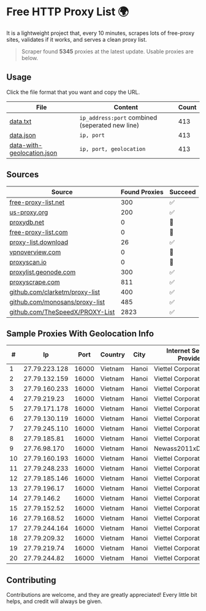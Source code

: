 
# Free HTTP Proxy List 🌍

It is a lightweight project that, every 10 minutes, scrapes lots of free-proxy sites, validates if it works, and serves a clean proxy list.


> Scraper found **5345** proxies at the latest update. Usable proxies are below.

## Usage

Click the file format that you want and copy the URL.


|File|Content|Count|
|----|-------|-----|
|[data.txt](https://raw.githubusercontent.com/themiralay/Proxy-List-World/master/data.txt)|`ip_address:port` combined (seperated new line)|413|
|[data.json](https://raw.githubusercontent.com/themiralay/Proxy-List-World/master/data.json)|`ip, port`|413|
|[data-with-geolocation.json](https://raw.githubusercontent.com/themiralay/Proxy-List-World/master/data-with-geolocation.json)|`ip, port, geolocation`|413|

## Sources

|Source|Found Proxies|Succeed|
|------|-------------|-------|
|[free-proxy-list.net](https://free-proxy-list.net)|300|✅|
|[us-proxy.org](https://www.us-proxy.org)|200|✅|
|[proxydb.net](http://proxydb.net)|0|🚫|
|[free-proxy-list.com](https://free-proxy-list.com/?page=&port=&type%5B%5D=http&type%5B%5D=https&up_time=0&search=Search)|0|🚫|
|[proxy-list.download](https://www.proxy-list.download/HTTP)|26|✅|
|[vpnoverview.com](https://vpnoverview.com/privacy/anonymous-browsing/free-proxy-servers)|0|🚫|
|[proxyscan.io](https://www.proxyscan.io)|0|🚫|
|[proxylist.geonode.com](https://proxylist.geonode.com/api/proxy-list?limit=300&page=1&sort_by=lastChecked&sort_type=desc&protocols=http,https)|300|✅|
|[proxyscrape.com](https://api.proxyscrape.com/v2/?request=displayproxies&protocol=http&timeout=10000&country=all&ssl=all&anonymity=all)|811|✅|
|[github.com/clarketm/proxy-list](https://raw.githubusercontent.com/clarketm/proxy-list/master/proxy-list-raw.txt)|400|✅|
|[github.com/monosans/proxy-list](https://raw.githubusercontent.com/monosans/proxy-list/main/proxies/http.txt)|485|✅|
|[github.com/TheSpeedX/PROXY-List](https://raw.githubusercontent.com/TheSpeedX/PROXY-List/master/http.txt)|2823|✅|


## Sample Proxies With Geolocation Info

|#|Ip|Port|Country|City|Internet Service Provider|
|-|--|----|-------|----|-------------------------|
|1|27.79.223.128|16000|Vietnam|Hanoi|Viettel Corporation|
|2|27.79.132.159|16000|Vietnam|Hanoi|Viettel Corporation|
|3|27.79.160.233|16000|Vietnam|Hanoi|Viettel Corporation|
|4|27.79.219.23|16000|Vietnam|Hanoi|Viettel Corporation|
|5|27.79.171.178|16000|Vietnam|Hanoi|Viettel Corporation|
|6|27.79.130.119|16000|Vietnam|Hanoi|Viettel Corporation|
|7|27.79.245.110|16000|Vietnam|Hanoi|Viettel Corporation|
|8|27.79.185.81|16000|Vietnam|Hanoi|Viettel Corporation|
|9|27.76.98.170|16000|Vietnam|Hanoi|Newass2011xDSLHCMC|
|10|27.79.160.193|16000|Vietnam|Hanoi|Viettel Corporation|
|11|27.79.248.233|16000|Vietnam|Hanoi|Viettel Corporation|
|12|27.79.185.146|16000|Vietnam|Hanoi|Viettel Corporation|
|13|27.79.196.17|16000|Vietnam|Hanoi|Viettel Corporation|
|14|27.79.146.2|16000|Vietnam|Hanoi|Viettel Corporation|
|15|27.79.152.52|16000|Vietnam|Hanoi|Viettel Corporation|
|16|27.79.168.52|16000|Vietnam|Hanoi|Viettel Corporation|
|17|27.79.244.164|16000|Vietnam|Hanoi|Viettel Corporation|
|18|27.79.209.32|16000|Vietnam|Hanoi|Viettel Corporation|
|19|27.79.219.74|16000|Vietnam|Hanoi|Viettel Corporation|
|20|27.79.244.82|16000|Vietnam|Hanoi|Viettel Corporation|



## Contributing

Contributions are welcome, and they are greatly appreciated! Every
little bit helps, and credit will always be given.

